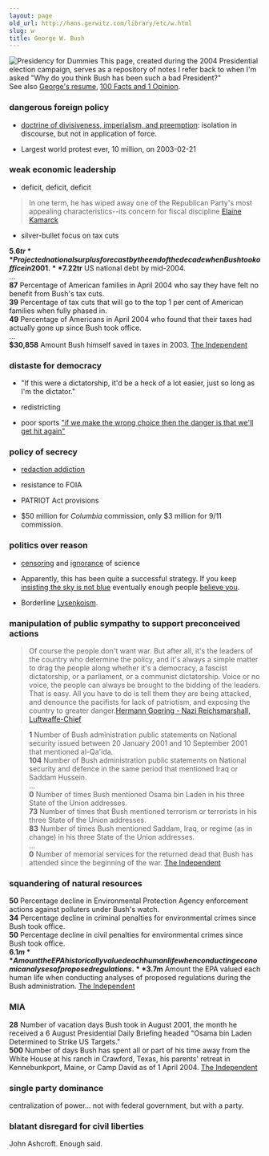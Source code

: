 ```yaml
---
layout: page
old_url: http://hans.gerwitz.com/library/etc/w.html
slug: w
title: George W. Bush
---
```


![Presidency for Dummies][2]
This page, created during the 2004 Presidential election campaign, serves as a repository of notes I refer back to when I'm asked "Why do you think Bush has been such a bad President?"  
See also [George's resume][4], [100 Facts and 1 Opinion][5].

   [2]: Presidency_for_Dummies.jpg "Presidency for Dummies"
   [4]: http://monkeydyne.com/bushresume/resume.html
   [5]: http://www.thenation.com/doc.mhtml?i=20041108&s=facts

### dangerous foreign policy

  * [doctrine of divisiveness, imperialism, and preemption][6]: isolation in discourse, but not in application of force.

  * Largest world protest ever, 10 million, on 2003-02-21

   [6]: http://www.washingtonmonthly.com/features/2004/0409.rose.html

### weak economic leadership

  * deficit, deficit, deficit

> In one term, he has wiped away one of the Republican Party's most appealing characteristics--its concern for fiscal discipline
[Elaine Kamarck][7]

   [7]: http://www.washingtonmonthly.com/features/2004/0409.kamarck.html

  * silver-bullet focus on tax cuts

>
**$5.6tr** Projected national surplus forecast by the end of the decade when Bush took office in 2001.  
**$7.22tr** US national debt by mid-2004.  
...  
**87** Percentage of American families in April 2004 who say they have felt no benefit from Bush's tax cuts.  
**39** Percentage of tax cuts that will go to the top 1 per cent of American families when fully phased in.  
**49** Percentage of Americans in April 2004 who found that their taxes had actually gone up since Bush took office.  
...  
**$30,858** Amount Bush himself saved in taxes in 2003.
[The Independent][8]

   [8]: http://news.independent.co.uk/world/americas/story.jsp?story=557746

### distaste for democracy

  * "If this were a dictatorship, it'd be a heck of a lot easier, just so long as I'm the dictator."

  * redistricting

  * poor sports ["if we make the wrong choice then the danger is that we'll get hit again"][9]

   [9]: http://seattlepi.nwsource.com/national/apelection_story.asp?category=1131&slug=Cheney

### policy of secrecy

  * [redaction addiction][10]

  * resistance to FOIA

  * PATRIOT Act provisions

  * $50 million for _Columbia_ commission, only $3 million for 9/11 commission.

   [10]: http://www.aaronsw.com/weblog/001412

### politics over reason

  * [censoring][11] and [ignorance][12] of science

  * Apparently, this has been quite a successful strategy.  If you keep [insisting the sky is not blue][13] eventually enough people [believe you][14].

  * Borderline [Lysenkoism][15].

   [11]: http://www.ncac.org/cen_news/cn91scientificinfo.htm
   [12]: http://www.nature.com/news/2004/040913/full/040913-10.html
   [13]: http://www.thewashingtonnote.com/archives/000124.html
   [14]: http://www.pipa.org/OnlineReports/Pres_Election_04/html/new_10_21_04.html#1
   [15]: http://skepdic.com/lysenko.html

### manipulation of public sympathy to support preconceived actions

> Of course the people don't want war. But after all, it's the leaders of the country who determine the policy, and it's always a simple matter to drag the people along whether it's a democracy, a fascist dictatorship, or a parliament, or a communist dictatorship. Voice or no voice, the people can always be brought to the bidding of the leaders. That is easy. All you have to do is tell them they are being attacked, and denounce the pacifists for lack of patriotism, and exposing the country to greater danger.[Hermann Goering - Nazi Reichsmarshall,  Luftwaffe-Chief][16]

   [16]: http://www.snopes.com/quotes/goering.htm

> **1** Number of Bush administration public statements on National security issued between 20 January 2001 and 10 September 2001 that mentioned al-Qa'ida.  
**104** Number of Bush administration public statements on National security and defence in the same period that mentioned Iraq or Saddam Hussein.  
...  
**0** Number of times Bush mentioned Osama bin Laden in his three State of the Union addresses.  
**73** Number of times that Bush mentioned terrorism or terrorists in his three State of the Union addresses.  
**83** Number of times Bush mentioned Saddam, Iraq, or regime (as in change) in his three State of the Union addresses.  
...  
**0** Number of memorial services for the returned dead that Bush has attended since the beginning of the war.
[The Independent][17]

   [17]: http://news.independent.co.uk/world/americas/story.jsp?story=557746

### squandering of natural resources

>
**50** Percentage decline in Environmental Protection Agency enforcement actions against polluters under Bush's watch.  
**34** Percentage decline in criminal penalties for environmental crimes since Bush took office.  
**50** Percentage decline in civil penalties for environmental crimes since Bush took office.  
**$6.1m** Amount the EPA historically valued each human life when conducting economic analyses of proposed regulations.  
**$3.7m** Amount the EPA valued each human life when conducting analyses of proposed regulations during the Bush administration.
[The Independent][18]

   [18]: http://news.independent.co.uk/world/americas/story.jsp?story=557746

### MIA

>
**28** Number of vacation days Bush took in August 2001, the month he received a 6 August Presidential Daily Briefing headed "Osama bin Laden Determined to Strike US Targets."  
**500** Number of days Bush has spent all or part of his time away from the White House at his ranch in Crawford, Texas, his parents' retreat in Kennebunkport, Maine, or Camp David as of 1 April 2004.
[The Independent][19]

   [19]: http://news.independent.co.uk/world/americas/story.jsp?story=557746

### single party dominance

centralization of power… not with federal government, but with a party.

### blatant disregard for civil liberties

John Ashcroft.  Enough said.
